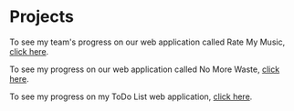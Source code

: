 # Projects

To see my team's progress on our web application called Rate My Music, [click here](https://github.com/arikapasha/RateMyMusic).

To see my progress on our web application called No More Waste, [click here](https://github.com/arikapasha/NoMoreWaste).

To see my progress on my ToDo List web application, [click here](https://ense374lab5.arikapasha.repl.co/).



